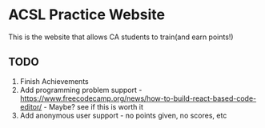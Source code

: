 # ACSL Practice Website

This is the website that allows CA students to train(and earn points!)

## TODO
1. Finish Achievements
2. Add programming problem support - https://www.freecodecamp.org/news/how-to-build-react-based-code-editor/ - Maybe? see if this is worth it
3. Add anonymous user support - no points given, no scores, etc
